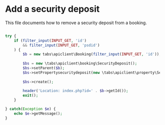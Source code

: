 # Add a security deposit

This file documents how to remove a security deposit from a booking.

```php

try {
    if (filter_input(INPUT_GET, 'id')
        && filter_input(INPUT_GET, 'psdid')
    ) {
        $b = new tabs\apiclient\Booking(filter_input(INPUT_GET, 'id'));
        
        $bs = new \tabs\apiclient\booking\SecurityDeposit();
        $bs->setParent($b);
        $bs->setPropertysecuritydeposit(new \tabs\apiclient\property\SecurityDeposit(filter_input(INPUT_GET, 'psdid')));
        
        $bs->create();
        
        header('Location: index.php?id=' . $b->getId());
        exit();
    }

} catch(Exception $e) {
    echo $e->getMessage();
}
    

```
